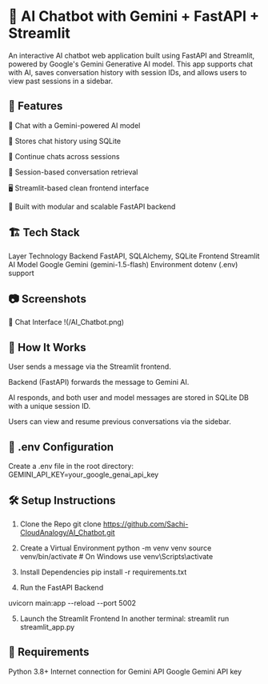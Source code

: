 # 💬 AI Chatbot with Gemini + FastAPI + Streamlit

An interactive AI chatbot web application built using FastAPI and Streamlit, powered by Google's Gemini Generative AI model. This app supports chat with AI, saves conversation history with session IDs, and allows users to view past sessions in a sidebar.

## 🚀 Features
🤖 Chat with a Gemini-powered AI model

📂 Stores chat history using SQLite

🔁 Continue chats across sessions

📑 Session-based conversation retrieval

🖥️ Streamlit-based clean frontend interface

🔧 Built with modular and scalable FastAPI backend

## 🏗️ Tech Stack

Layer	Technology
Backend	FastAPI, SQLAlchemy, SQLite
Frontend	Streamlit
AI Model	Google Gemini (gemini-1.5-flash)
Environment	dotenv (.env) support

## 📷 Screenshots
🧾 Chat Interface
!(/AI_Chatbot.png)


## 🧠 How It Works
User sends a message via the Streamlit frontend.

Backend (FastAPI) forwards the message to Gemini AI.

AI responds, and both user and model messages are stored in SQLite DB with a unique session ID.

Users can view and resume previous conversations via the sidebar.

## 🔐 .env Configuration
Create a .env file in the root directory:
GEMINI_API_KEY=your_google_genai_api_key

## 🛠️ Setup Instructions
1. Clone the Repo
git clone https://github.com/Sachi-CloudAnalogy/AI_Chatbot.git

2. Create a Virtual Environment
python -m venv venv
source venv/bin/activate  # On Windows use venv\Scripts\activate

3. Install Dependencies
pip install -r requirements.txt

4. Run the FastAPI Backend

uvicorn main:app --reload --port 5002

5. Launch the Streamlit Frontend
In another terminal:
streamlit run streamlit_app.py

## 📌 Requirements
Python 3.8+
Internet connection for Gemini API
Google Gemini API key 
